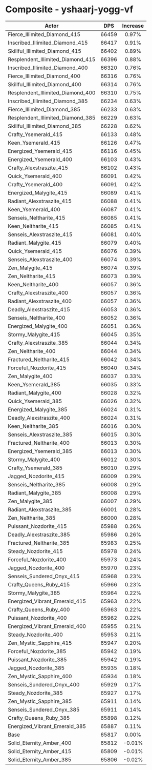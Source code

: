 # Composite - yshaarj-yogg-vf
| Actor | DPS | Increase |
|---|:---:|:---:|
|Fierce_Illimited_Diamond_415|66459|0.97%|
|Inscribed_Illimited_Diamond_415|66417|0.91%|
|Skillful_Illimited_Diamond_415|66402|0.89%|
|Resplendent_Illimited_Diamond_415|66396|0.88%|
|Inscribed_Illimited_Diamond_400|66320|0.76%|
|Fierce_Illimited_Diamond_400|66316|0.76%|
|Skillful_Illimited_Diamond_400|66314|0.76%|
|Resplendent_Illimited_Diamond_400|66310|0.75%|
|Inscribed_Illimited_Diamond_385|66234|0.63%|
|Fierce_Illimited_Diamond_385|66233|0.63%|
|Resplendent_Illimited_Diamond_385|66229|0.63%|
|Skillful_Illimited_Diamond_385|66228|0.62%|
|Crafty_Ysemerald_415|66133|0.48%|
|Keen_Ysemerald_415|66126|0.47%|
|Energized_Ysemerald_415|66116|0.45%|
|Energized_Ysemerald_400|66103|0.43%|
|Crafty_Alexstraszite_415|66102|0.43%|
|Quick_Ysemerald_400|66091|0.42%|
|Crafty_Ysemerald_400|66091|0.42%|
|Energized_Malygite_415|66089|0.41%|
|Radiant_Alexstraszite_415|66088|0.41%|
|Keen_Ysemerald_400|66087|0.41%|
|Senseis_Neltharite_415|66085|0.41%|
|Keen_Neltharite_415|66085|0.41%|
|Senseis_Alexstraszite_415|66081|0.40%|
|Radiant_Malygite_415|66079|0.40%|
|Quick_Ysemerald_415|66076|0.39%|
|Senseis_Alexstraszite_400|66074|0.39%|
|Zen_Malygite_415|66074|0.39%|
|Zen_Neltharite_415|66073|0.39%|
|Keen_Neltharite_400|66057|0.36%|
|Crafty_Alexstraszite_400|66057|0.36%|
|Radiant_Alexstraszite_400|66057|0.36%|
|Deadly_Alexstraszite_415|66053|0.36%|
|Senseis_Neltharite_400|66052|0.36%|
|Energized_Malygite_400|66051|0.36%|
|Stormy_Malygite_415|66045|0.35%|
|Crafty_Alexstraszite_385|66044|0.34%|
|Zen_Neltharite_400|66044|0.34%|
|Fractured_Neltharite_415|66042|0.34%|
|Forceful_Nozdorite_415|66040|0.34%|
|Zen_Malygite_400|66037|0.33%|
|Keen_Ysemerald_385|66035|0.33%|
|Radiant_Malygite_400|66028|0.32%|
|Quick_Ysemerald_385|66026|0.32%|
|Energized_Malygite_385|66024|0.31%|
|Deadly_Alexstraszite_400|66024|0.31%|
|Keen_Neltharite_385|66016|0.30%|
|Senseis_Alexstraszite_385|66015|0.30%|
|Fractured_Neltharite_400|66013|0.30%|
|Energized_Ysemerald_385|66013|0.30%|
|Stormy_Malygite_400|66012|0.30%|
|Crafty_Ysemerald_385|66010|0.29%|
|Jagged_Nozdorite_415|66009|0.29%|
|Senseis_Neltharite_385|66008|0.29%|
|Radiant_Malygite_385|66008|0.29%|
|Zen_Malygite_385|66007|0.29%|
|Radiant_Alexstraszite_385|66001|0.28%|
|Zen_Neltharite_385|66000|0.28%|
|Puissant_Nozdorite_415|65988|0.26%|
|Deadly_Alexstraszite_385|65986|0.26%|
|Fractured_Neltharite_385|65983|0.25%|
|Steady_Nozdorite_415|65978|0.24%|
|Forceful_Nozdorite_400|65973|0.24%|
|Jagged_Nozdorite_400|65970|0.23%|
|Senseis_Sundered_Onyx_415|65968|0.23%|
|Crafty_Queens_Ruby_415|65966|0.23%|
|Stormy_Malygite_385|65964|0.22%|
|Energized_Vibrant_Emerald_415|65963|0.22%|
|Crafty_Queens_Ruby_400|65963|0.22%|
|Puissant_Nozdorite_400|65962|0.22%|
|Energized_Vibrant_Emerald_400|65955|0.21%|
|Steady_Nozdorite_400|65953|0.21%|
|Zen_Mystic_Sapphire_415|65947|0.20%|
|Forceful_Nozdorite_385|65942|0.19%|
|Puissant_Nozdorite_385|65942|0.19%|
|Jagged_Nozdorite_385|65935|0.18%|
|Zen_Mystic_Sapphire_400|65934|0.18%|
|Senseis_Sundered_Onyx_400|65929|0.17%|
|Steady_Nozdorite_385|65927|0.17%|
|Zen_Mystic_Sapphire_385|65911|0.14%|
|Senseis_Sundered_Onyx_385|65911|0.14%|
|Crafty_Queens_Ruby_385|65898|0.12%|
|Energized_Vibrant_Emerald_385|65887|0.11%|
|Base|65817|0.00%|
|Solid_Eternity_Amber_400|65812|-0.01%|
|Solid_Eternity_Amber_415|65809|-0.01%|
|Solid_Eternity_Amber_385|65806|-0.02%|
